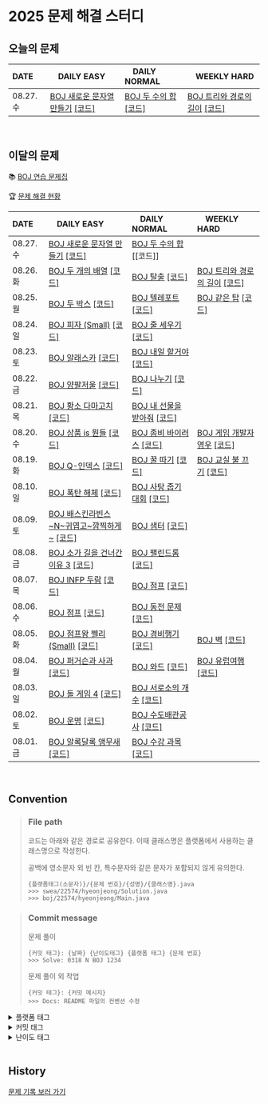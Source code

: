 <!--
|  |  |  |  |

[BOJ ](https://www.acmicpc.net/problem/) [[코드]](https://github.com/Problem-solve-study/code-store/tree/main/boj/)

| 07..  |  |  |  |
-->

# 2025 문제 해결 스터디

## 오늘의 문제

| DATE      | <img src="https://d2gd6pc034wcta.cloudfront.net/tier/6-a.svg" width="12px" /> DAILY EASY | <img src="https://d2gd6pc034wcta.cloudfront.net/tier/11-a.svg" width="12px" /> DAILY NORMAL | <img src="https://d2gd6pc034wcta.cloudfront.net/tier/16-a.svg" width="12px" /> WEEKLY HARD |
| :-------- | :---------------------------------------------------------------------------------------------------------------------------------------------- | :----------------------------------------------------------------------------------------------------------------------------------------- | :--------------------------------------------------------------------------------------------------------------------------------------------------- |
| 08.27. 수 | [BOJ 새로운 문자열 만들기](https://www.acmicpc.net/problem/30089) [[코드]](https://github.com/Problem-solve-study/code-store/tree/main/boj/30089) | [BOJ 두 수의 합](https://www.acmicpc.net/problem/9024) [[코드]](https://github.com/Problem-solve-study/code-store/tree/main/boj/9024) | [BOJ 트리와 경로의 길이](https://www.acmicpc.net/problem/12928) [[코드]](https://github.com/Problem-solve-study/code-store/tree/main/boj/12928) |

<br>

## 이달의 문제

📚 [BOJ 연습 문제집](https://www.acmicpc.net/group/practice/22838)

🏆 [문제 해결 현황](https://github.com/Problem-solve-study)

| DATE      | <img src="https://d2gd6pc034wcta.cloudfront.net/tier/6-a.svg" width="12px" /> DAILY EASY | <img src="https://d2gd6pc034wcta.cloudfront.net/tier/11-a.svg" width="12px" /> DAILY NORMAL | <img src="https://d2gd6pc034wcta.cloudfront.net/tier/16-a.svg" width="12px" /> WEEKLY HARD |
| :-------- | :------------------------------------------------------------------------------------------------------------------------------------------------ | :------------------------------------------------------------------------------------------------------------------------------------------------- | :--------------------------------------------------------------------------------------------------------------------------------------------------- |
| 08.27. 수 | [BOJ 새로운 문자열 만들기](https://www.acmicpc.net/problem/30089) [[코드]](https://github.com/Problem-solve-study/code-store/tree/main/boj/30089) | [BOJ 두 수의 합](https://www.acmicpc.net/problem/9024) [[코드]] | |
| 08.26. 화 | [BOJ 두 개의 배열](https://www.acmicpc.net/problem/17124) [[코드]](https://github.com/Problem-solve-study/code-store/tree/main/boj/17124) | [BOJ 탈출](https://www.acmicpc.net/problem/16397) [[코드]](https://github.com/Problem-solve-study/code-store/tree/main/boj/16397) | [BOJ 트리와 경로의 길이](https://www.acmicpc.net/problem/12928) [[코드]](https://github.com/Problem-solve-study/code-store/tree/main/boj/12928) |
| 08.25. 월 | [BOJ 두 박스](https://www.acmicpc.net/problem/15973) [[코드]](https://github.com/Problem-solve-study/code-store/tree/main/boj/15973) | [BOJ 텔레포트](https://www.acmicpc.net/problem/16958) [[코드]](https://github.com/Problem-solve-study/code-store/tree/main/boj/16958) | [BOJ 같은 탑](https://www.acmicpc.net/problem/1126) [[코드]](https://github.com/Problem-solve-study/code-store/tree/main/boj/1126) |
| 08.24. 일 | [BOJ 피자 (Small)](https://www.acmicpc.net/problem/14606) [[코드]](https://github.com/Problem-solve-study/code-store/tree/main/boj/14606) | [BOJ 줄 세우기](https://www.acmicpc.net/problem/7570) [[코드]](https://github.com/Problem-solve-study/code-store/tree/main/boj/7570) | |
| 08.23. 토 | [BOJ 알래스카](https://www.acmicpc.net/problem/4159) [[코드]](https://github.com/Problem-solve-study/code-store/tree/main/boj/4159) | [BOJ 내일 할거야](https://www.acmicpc.net/problem/7983) [[코드]](https://github.com/Problem-solve-study/code-store/tree/main/boj/7983) | |
| 08.22. 금 | [BOJ 양팔저울](https://www.acmicpc.net/problem/25943) [[코드]](https://github.com/Problem-solve-study/code-store/tree/main/boj/25943) | [BOJ 나누기](https://www.acmicpc.net/problem/21757) [[코드]](https://github.com/Problem-solve-study/code-store/tree/main/boj/21757) |  |
| 08.21. 목 | [BOJ 황소 다마고치](https://www.acmicpc.net/problem/23323) [[코드]](https://github.com/Problem-solve-study/code-store/tree/main/boj/23323) | [BOJ 내 선물을 받아줘](https://www.acmicpc.net/problem/15559) [[코드]](https://github.com/Problem-solve-study/code-store/tree/main/boj/15559) | |
| 08.20. 수 | [BOJ 상품 is 뭔들](https://www.acmicpc.net/problem/12779) [[코드]](https://github.com/Problem-solve-study/code-store/tree/main/boj/12779) | [BOJ 좀비 바이러스](https://www.acmicpc.net/problem/24513) [[코드]](https://github.com/Problem-solve-study/code-store/tree/main/boj/24513) | [BOJ 게임 개발자 영우](https://www.acmicpc.net/problem/20211) [[코드]](https://github.com/Problem-solve-study/code-store/tree/main/boj/20211) |
| 08.19. 화 | [BOJ Q-인덱스](https://www.acmicpc.net/problem/13333) [[코드]](https://github.com/Problem-solve-study/code-store/tree/main/boj/13333) | [BOJ 꿀 따기](https://www.acmicpc.net/problem/21758) [[코드]](https://github.com/Problem-solve-study/code-store/tree/main/boj/21758) | [BOJ 교실 불 끄기](https://www.acmicpc.net/problem/28241) [[코드]](https://github.com/Problem-solve-study/code-store/tree/main/boj/28241) |
| 08.10. 일 | [BOJ 폭탄 해체](https://www.acmicpc.net/problem/9242) [[코드]](https://github.com/Problem-solve-study/code-store/tree/main/boj/9242) | [BOJ 사탕 줍기 대회](https://www.acmicpc.net/problem/5721) [[코드]](https://github.com/Problem-solve-study/code-store/tree/main/boj/5721) |  |
| 08.09. 토 | [BOJ 배스킨라빈스~N~귀엽고~깜찍하게~](https://www.acmicpc.net/problem/25179) [[코드]](https://github.com/Problem-solve-study/code-store/tree/main/boj/25179) | [BOJ 샘터](https://www.acmicpc.net/problem/18513) [[코드]](https://github.com/Problem-solve-study/code-store/tree/main/boj/18513) |  |
| 08.08. 금 | [BOJ 소가 길을 건너간 이유 3](https://www.acmicpc.net/problem/14469) [[코드]](https://github.com/Problem-solve-study/code-store/tree/main/boj/14469) | [BOJ 팰린드롬](https://www.acmicpc.net/problem/2079) [[코드]](https://github.com/Problem-solve-study/code-store/tree/main/boj/2079) |  |
| 08.07. 목 | [BOJ INFP 두람](https://www.acmicpc.net/problem/25186) [[코드]](https://github.com/Problem-solve-study/code-store/tree/main/boj/25186) | [BOJ 점프](https://www.acmicpc.net/problem/2253) [[코드]](https://github.com/Problem-solve-study/code-store/tree/main/boj/2253) | |
| 08.06. 수 | [BOJ 점프](https://www.acmicpc.net/problem/20301) [[코드]](https://github.com/Problem-solve-study/code-store/tree/main/boj/20301) | [BOJ 동전 문제](https://www.acmicpc.net/problem/1398) [[코드]](https://github.com/Problem-solve-study/code-store/tree/main/boj/1398) |  |
| 08.05. 화 | [BOJ 점프왕 쩰리 (Small)](https://www.acmicpc.net/problem/16173) [[코드]](https://github.com/Problem-solve-study/code-store/tree/main/boj/16173) | [BOJ 경비행기](https://www.acmicpc.net/problem/2585) [[코드]](https://github.com/Problem-solve-study/code-store/tree/main/boj/2585) | [BOJ 벽](https://www.acmicpc.net/problem/10070) [[코드]](https://github.com/Problem-solve-study/code-store/tree/main/boj/10070) |
| 08.04. 월 | [BOJ 퍼거슨과 사과](https://www.acmicpc.net/problem/2942) [[코드]](https://github.com/Problem-solve-study/code-store/tree/main/boj/2942) | [BOJ 와드](https://www.acmicpc.net/problem/23747) [[코드]](https://github.com/Problem-solve-study/code-store/tree/main/boj/23747) | [BOJ 유럽여행](https://www.acmicpc.net/problem/1185) [[코드]](https://github.com/Problem-solve-study/code-store/tree/main/boj/1185) |
| 08.03. 일 | [BOJ 돌 게임 4](https://www.acmicpc.net/problem/9658) [[코드]](https://github.com/Problem-solve-study/code-store/tree/main/boj/9658) | [BOJ 서로소의 개수](https://www.acmicpc.net/problem/1750) [[코드]](https://github.com/Problem-solve-study/code-store/tree/main/boj/1750) | |
| 08.02. 토 | [BOJ 운명](https://www.acmicpc.net/problem/28282) [[코드]](https://github.com/Problem-solve-study/code-store/tree/main/boj/28282) | [BOJ 수도배관공사](https://www.acmicpc.net/problem/2073) [[코드]](https://github.com/Problem-solve-study/code-store/tree/main/boj/2073) | |
| 08.01. 금 | [BOJ 알록달록 앵무새](https://www.acmicpc.net/problem/28445) [[코드]](https://github.com/Problem-solve-study/code-store/tree/main/boj/28445) | [BOJ 수강 과목](https://www.acmicpc.net/problem/17845) [[코드]](https://github.com/Problem-solve-study/code-store/tree/main/boj/17845) |  |

<br>

## Convention

> ### File path
>
> 코드는 아래와 같은 경로로 공유한다. 이때 클래스명은 플랫폼에서 사용하는 클래스명으로 작성한다.
>
> 공백에 영소문자 외 빈 칸, 특수문자와 같은 문자가 포함되지 않게 유의한다.
>
> ```
> {플랫폼태그(소문자)}/{문제 번호}/{성명}/{클래스명}.java
> >>> swea/22574/hyeonjeong/Solution.java
> >>> boj/22574/hyeonjeong/Main.java
> ```

> ### Commit message
>
> 문제 풀이
>
> ```
> {커밋 태그}: {날짜} {난이도태그} {플랫폼 태그} {문제 번호}
> >>> Solve: 0318 N BOJ 1234
> ```
>
> 문제 풀이 외 작업
>
> ```
> {커밋 태그}: {커밋 메시지}
> >>> Docs: README 파일의 컨벤션 수정
> ```

<details>
<summary>플랫폼 태그</summary>
<br>
  
| 플랫폼            | 태그 |
| :---------------- | :--- |
| 백준              | BOJ  |
| 프로그래머스      | PGS  |
| SW Expert Academy | SWEA |
</details>
<details>
<summary>커밋 태그</summary>
<br>

| 태그     | 설명                                      |
| :------- | :---------------------------------------- |
| Solve    | 문제 해결                                 |
| Try      | 문제 풀이 시도 (문제 해결 실패 사유 작성) |
| Refactor | 문제 해결 후 최적화, 코드 개선 등         |
| Rename   | 파일명, 폴더명 수정 혹은 폴더 이동        |
| Comment  | 코드 변경이 없는 주석 추가, 오타 수정 등  |
| Docs     | README와 같은 문서 수정                   |

</details>

<details>
<summary>난이도 태그</summary>
<br>

| 태그     | 설명                                      |
| :------- | :---------------------------------------- |
| E | Daily easy |
| N | Daily normal |
| H | weekly hard |

</details>

<br>

## History
[문제 기록 보러 가기](https://github.com/Problem-solve-study/code-store/blob/main/PROBLEM_HISTORY.md)
